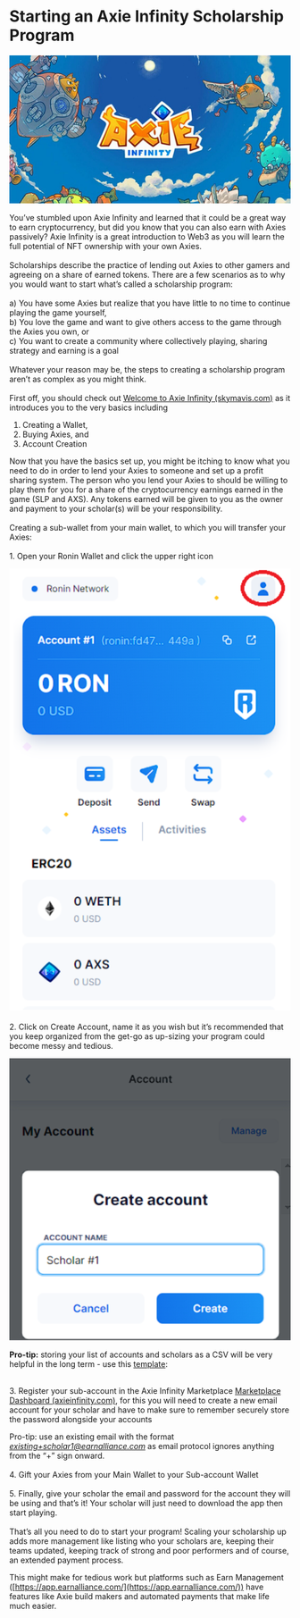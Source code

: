 # Starting an Axie Infinity Scholarship Program

![alt_text](axie-banner.png "Axie Infinity")

You’ve stumbled upon Axie Infinity and learned that it could be a great way to earn cryptocurrency, but did you know that you can also earn with Axies passively? Axie Infinity is a great introduction to Web3 as you will learn the full potential of NFT ownership with your own Axies. \
 \
Scholarships describe the practice of lending out Axies to other gamers and agreeing on a share of earned tokens. There are a few scenarios as to why you would want to start what’s called a scholarship program: \
 \
a) You have some Axies but realize that you have little to no time to continue playing the game yourself,
 \
b) You love the game and want to give others access to the game through the Axies you own, or
 \
c) You want to create a community where collectively playing, sharing strategy and earning is a goal \
 \
Whatever your reason may be, the steps to creating a scholarship program aren’t as complex as you might think.  \
 \
First off, you should check out [Welcome to Axie Infinity (skymavis.com)](https://welcome.skymavis.com/) as it introduces you to the very basics including

1. Creating a Wallet,
2. Buying Axies, and
3. Account Creation

Now that you have the basics set up, you might be itching to know what you need to do in order to lend your Axies to someone and set up a profit sharing system. The person who you lend your Axies to should be willing to play them for you for a share of the cryptocurrency earnings earned in the game (SLP and AXS). Any tokens earned will be given to you as the owner and payment to your scholar(s) will be your responsibility. \
 \
Creating a sub-wallet from your main wallet, to which you will transfer your Axies: \
 \
	1. Open your Ronin Wallet and click the upper right icon

![alt_text](ronin-wallet-top-right.png "Ronin Wallet")
 \
 \
	2. Click on Create Account, name it as you wish but it’s recommended that you keep organized from the get-go as up-sizing your program could become messy and tedious.

![alt_text](ronin-wallet-create-account.png "Creating Ronin Accounts")

**Pro-tip:** storing your list of accounts and scholars as a CSV will be very helpful in the long term - use this [template](https://docs.google.com/spreadsheets/d/13jrVONAtcLZZ8S5gXGuV0_ccK19nMEeuQv7_GgUxYRo/edit#gid=0):

 \
	3. Register your sub-account in the Axie Infinity Marketplace 	[Marketplace Dashboard (axieinfinity.com)](https://marketplace.axieinfinity.com/), for this you will need to create a new email account for your scholar and have to make sure to remember securely store the password alongside your accounts

Pro-tip: use an existing email with the format *existing+scholar1@earnalliance.com* as email protocol ignores anything from the “+” sign onward. \
	 \
	4. Gift your Axies from your Main Wallet to your Sub-account Wallet \
	 \
	5. Finally, give your scholar the email and password for the account they will be using and that’s it! Your scholar will just need to download the app then start playing. \
 \
That’s all you need to do to start your program! Scaling your scholarship up adds more management like listing who your scholars are, keeping their teams updated, keeping track of strong and poor performers and of course, an extended payment process.

This might make for tedious work but platforms such as Earn Management ([https://app.earnalliance.com/](https://app.earnalliance.com/)) have features like Axie build makers and automated payments that make life much easier.
